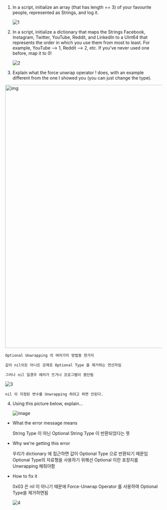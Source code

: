 

1. In a script, initialize an array (that has length == 3) of your favourite people, represented as Strings, and log it.

    ![1](https://user-images.githubusercontent.com/41810744/155834107-92984d7a-712f-4b0c-9814-afa0cfc27494.png)
  
2. In a script, initialize a dictionary that maps the Strings Facebook, Instagram, Twitter, YouTube, Reddit, and LinkedIn to a UInt64 that represents the order in which you use them from most to least. For example, YouTube --> 1, Reddit --> 2, etc. If you've never used one before, map it to 0!

   ![2](https://user-images.githubusercontent.com/41810744/155834127-3d3ad1c1-e6eb-4a68-9764-8ac47762464e.png) 

3. Explain what the force unwrap operator ! does, with an example different from the one I showed you (you can just change the type).


  <img width="841" alt="img" src="https://user-images.githubusercontent.com/41810744/155834818-dc300ed8-09f2-495e-89a4-ddd691509597.png">


    Optional Unwrapping 의 여러가지 방법중 한가지
  
    값이 nil이든 아니든 강제로 Optional Type 을 제거하는 연산자임 
  
    그러나 nil 일경우 에러가 뜨거나 프로그램이 중단됨 
  
  
  ![3](https://user-images.githubusercontent.com/41810744/155835380-1771be10-7004-42f5-9fda-f15c57542acd.png)


    nil 이 지정된 변수를 Unwrapping 하려고 하면 안된다.
  
  



4. Using this picture below, explain...

    ![image](https://user-images.githubusercontent.com/41810744/155834282-12516b69-981f-47b3-a01c-effca0ff6f3e.png)


  - What the error message means
    
      String Type 이 아닌 Optional String Type 이 반환되었다는 뜻
  
 
  - Why we're getting this error

      우리가 dictionary 에 접근하면 값이 Optional Type 으로 반환되기 때문임
      Optional Type의 자료형을 사용하기 위해선 Optional 이란 포장지를 Unwrapping 해줘야함 
    
    
  - How to fix it

      0x03 은 nil 이 아니기 때문에 Force-Unwrap Operator 를 사용하여 Optional Type을 제거하면됨 

       ![4](https://user-images.githubusercontent.com/41810744/155834609-15df3cb4-98aa-475f-920d-909cbfd89825.png)

